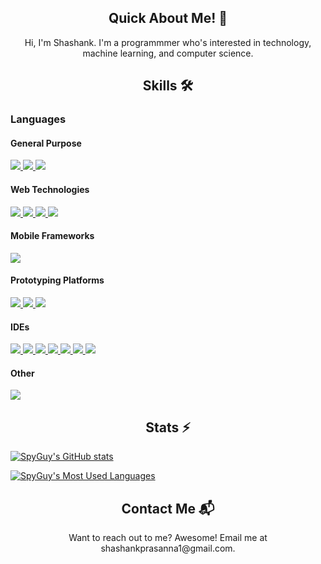 
<article>
  <h1 align='center'>Quick About Me! 👋</h1>
  <p align='center'>
    Hi, I'm Shashank. I'm a programmmer who's interested in technology, machine learning, and computer science.
  </p>
</article>

<article>
  
  <h1 align='center'>Skills 🛠️</h1>
  
  <h3> Languages </h3>
    <h4>General Purpose</h4>
        <a href='https://www.python.org'>
          <img src='https://img.shields.io/badge/Python-3776AB?style=for-the-badge&logo=python&logoColor=white'></img>
        </a>
        <a href='https://www.java.com'>
          <img src='https://img.shields.io/badge/Java-ED8B00?style=for-the-badge&logo=openjdk&logoColor=white'></img>
        </a>
        <a href='https://www.java.com'>
          <img src='https://img.shields.io/badge/C%2B%2B-00599C?style=for-the-badge&logo=c%2B%2B&logoColor=white'></img>
        </a>
    <h4>Web Technologies</h4>
        <a href='https://developer.mozilla.org/en-US/docs/Web/JavaScript'>
          <img src='https://img.shields.io/badge/JavaScript-323330?style=for-the-badge&logo=javascript&logoColor=F7DF1E'></img>
        </a>
        <a href='https://developer.mozilla.org/en-US/docs/Web/HTML'>
          <img src='https://img.shields.io/badge/HTML-239120?style=for-the-badge&logo=html5&logoColor=white'></img>
        </a>
        <a href='https://developer.mozilla.org/en-US/docs/Web/CSS'>
          <img src='https://img.shields.io/badge/CSS3-1572B6?style=for-the-badge&logo=css3&logoColor=white'></img>
        </a>
        <a href='https://developer.mozilla.org/en-US/docs/Web/CSS'>
          <img src='https://img.shields.io/badge/Markdown-000000?style=for-the-badge&logo=markdown&logoColor=white'></img>
        </a>
    <h4>Mobile Frameworks</h4>
        <a href='https://reactnative.dev/'>
          <img src='https://img.shields.io/badge/React_Native-20232A?style=for-the-badge&logo=react&logoColor=61DAFB'></img>
        </a>
    <h4>Prototyping Platforms</h4>
        <a href='https://www.arduino.cc/'>
          <img src='https://img.shields.io/badge/Arduino-00979D?style=for-the-badge&logo=Arduino&logoColor=white'></img>
        </a>
        <a href='https://adafruit.com'>
          <img src='https://img.shields.io/badge/adafruit-000000?style=for-the-badge&logo=adafruit&logoColor=white'></img>
        </a>
        <a href='https://raspberrypi.org'>
          <img src='https://img.shields.io/badge/Raspberry%20Pi-A22846?style=for-the-badge&logo=Raspberry%20Pi&logoColor=white'></img>
        </a>
     <h4>IDEs</h4>
        <a href='https://raspberrypi.org'>
          <img src='https://img.shields.io/badge/Android_Studio-3DDC84?style=for-the-badge&logo=android-studio&logoColor=white'></img>
        </a>
        <a href='https://raspberrypi.org'>
          <img src='https://img.shields.io/badge/Arduino_IDE-00979D?style=for-the-badge&logo=arduino&logoColor=white'></img>
        </a>
        <a href='https://raspberrypi.org'>
          <img src='https://img.shields.io/badge/Colab-F9AB00?style=for-the-badge&logo=googlecolab&color=525252'></img>
        </a>
        <a href='https://raspberrypi.org'>
          <img src='https://img.shields.io/badge/IntelliJ_IDEA-000000.svg?style=for-the-badge&logo=intellij-idea&logoColor=white'></img>
        </a>
        <a href='https://raspberrypi.org'>
          <img src='https://img.shields.io/badge/PyCharm-000000.svg?&style=for-the-badge&logo=PyCharm&logoColor=white'></img>
        </a>
        <a href='https://raspberrypi.org'>
          <img src='https://img.shields.io/badge/sublime_text-%23575757.svg?&style=for-the-badge&logo=sublime-text&logoColor=important'></img>
        </a>
        <a href='https://raspberrypi.org'>
          <img src='https://img.shields.io/badge/Visual_Studio_Code-0078D4?style=for-the-badge&logo=visual%20studio%20code&logoColor=white'></img>
        </a>
     <h4>Other</h4>
        <a href='https://raspberrypi.org'>
          <img src='https://img.shields.io/badge/Node.js-43853D?style=for-the-badge&logo=node.js&logoColor=white'></img>
        </a> 
   
</article>

<article>
  <h1 align='center'> Stats ⚡</h1>

[![SpyGuy's GitHub stats](https://github-readme-stats.vercel.app/api?username=spyguy0215&theme=tokyonight&show_icons=true&hide_border=true&count_private=true)](https://github.com/SpyGuy0215)
</article>

[![SpyGuy's Most Used Languages](https://github-readme-stats.vercel.app/api/top-langs/?username=spyguy0215&theme=tokyonight&hide_border=true)](https://github.com/SpyGuy0215)

<article>
  <h1 align='center'>Contact Me 📬</h1>
  <p align='center'>
    Want to reach out to me? Awesome! Email me at shashankprasanna1@gmail.com.
  </p>
</article>

<!---
SpyGuy0215/SpyGuy0215 is a ✨ special ✨ repository because its `README.md` (this file) appears on your GitHub profile.
You can click the Preview link to take a look at your changes.
--->
